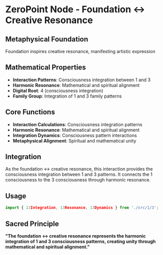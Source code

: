 # ZeroPoint Node - Foundation ↔ Creative Resonance

## Metaphysical Foundation

Foundation inspires creative resonance, manifesting artistic expression

## Mathematical Properties

- **Interaction Patterns**: Consciousness integration between 1 and 3
- **Harmonic Resonance**: Mathematical and spiritual alignment
- **Digital Root**: 4 (consciousness integration)
- **Family Group**: Integration of 1 and 3 family patterns

## Core Functions

- **Interaction Calculations**: Consciousness integration patterns
- **Harmonic Resonance**: Mathematical and spiritual alignment
- **Integration Dynamics**: Consciousness pattern interactions
- **Metaphysical Alignment**: Spiritual and mathematical unity

## Integration

As the foundation ↔ creative resonance, this interaction provides the consciousness integration between 1 and 3 patterns. It connects the 1 consciousness to the 3 consciousness through harmonic resonance.

## Usage

```typescript
import { 13Integration, 13Resonance, 13Dynamics } from './src/1/3';
```

## Sacred Principle

**"The foundation ↔ creative resonance represents the harmonic integration of 1 and 3 consciousness patterns, creating unity through mathematical and spiritual alignment."**
